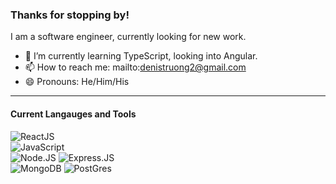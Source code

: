 ### Thanks for stopping by!

<!--
**DenisTru/DenisTru** is a ✨ _special_ ✨ repository because its `README.md` (this file) appears on your GitHub profile.

Here are some ideas to get you started:

- 🔭 I’m currently working on ...
- 🌱 I’m currently learning ...
- 👯 I’m looking to collaborate on ...
- 🤔 I’m looking for help with ...
- 💬 Ask me about ...
- 📫 How to reach me: ...
- 😄 Pronouns: ...
- ⚡ Fun fact: ...
-->
I am a software engineer, currently looking for new work.
- 🌱 I’m currently learning TypeScript, looking into Angular.
- 📫 How to reach me: mailto:denistruong2@gmail.com 
- 😄 Pronouns: He/Him/His
-----
#### Current Langauges and Tools
![ReactJS](https://img.shields.io/badge/React-20232A?style=for-the-badge&logo=react&logoColor=61DAFB
)
\
![JavaScript](https://img.shields.io/badge/JavaScript-323330?style=for-the-badge&logo=javascript&logoColor=F7DF1E)
\
![Node.JS](https://img.shields.io/badge/Node.js-43853D?style=for-the-badge&logo=node.js&logoColor=white
)
![Express.JS](https://img.shields.io/badge/Express.js-404D59?style=for-the-badge
)
\
![MongoDB](https://img.shields.io/badge/MongoDB-4EA94B?style=for-the-badge&logo=mongodb&logoColor=white
)
![PostGres](https://img.shields.io/badge/PostgreSQL-316192?style=for-the-badge&logo=postgresql&logoColor=white
)

